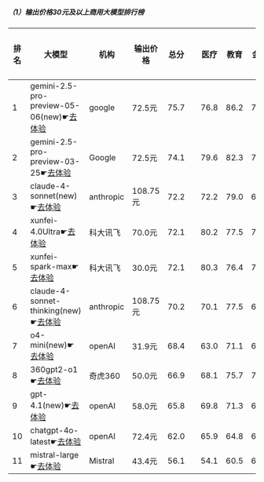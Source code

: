 ##### （1）输出价格30元及以上商用大模型排行榜
|排名|大模型|机构|输出价格|总分| |医疗|教育|金融|法律|行政公务|心理健康|推理与数学计算|语言与指令遵从|
|---|-----|---|-------|---|-|----|---|---|---|------|-------|-----------|------------|
|1|gemini-2.5-pro-preview-05-06(new)☛[去体验](https://nonelinear.com/static/modelcompare.html?type=proprietary)|google|72.5元|75.7| |        76.8|86.2|73.1|53.3|        90.0|56.2|        89.0|80.9|
|2|gemini-2.5-pro-preview-03-25☛[去体验](https://nonelinear.com/static/modelcompare.html?type=proprietary)|Google|72.5元|74.1| |        79.6|82.3|72.3|53.3|        90.0|46.1|        86.7|82.8|
|3|claude-4-sonnet(new)☛[去体验](https://nonelinear.com/static/modelcompare.html?type=proprietary)|anthropic|108.75元|72.2| |        72.2|79.0|69.1|46.7|        90.0|57.5|        75.5|87.7|
|4|xunfei-4.0Ultra☛[去体验](https://nonelinear.com/static/modelcompare.html?type=proprietary)|科大讯飞|70.0元|72.1| |        80.2|77.5|75.2|64.0|        70.1|72.3|        60.0|77.7|
|5|xunfei-spark-max☛[去体验](https://nonelinear.com/static/modelcompare.html?type=proprietary)|科大讯飞|30.0元|72.1| |        80.3|76.4|75.0|65.3|        70.4|71.5|        60.4|77.3|
|6|claude-4-sonnet-thinking(new)☛[去体验](https://nonelinear.com/static/modelcompare.html?type=proprietary)|anthropic|108.75元|70.2| |        70.1|77.5|68.1|46.7|        80.0|53.8|        79.4|86.0|
|7|o4-mini(new)☛[去体验](https://nonelinear.com/static/modelcompare.html?type=proprietary)|openAI|31.9元|68.4| |        63.0|71.1|66.5|36.7|        90.0|45.0|        91.0|83.8|
|8|360gpt2-o1☛[去体验](https://nonelinear.com/static/modelcompare.html?type=proprietary)|奇虎360|50.0元|66.9| |        68.1|75.7|70.2|47.7|        70.4|66.1|        67.3|70.1|
|9|gpt-4.1(new)☛[去体验](https://nonelinear.com/static/modelcompare.html?type=proprietary)|openAI|58.0元|65.8| |        69.8|71.3|66.1|56.7|        60.0|53.8|        69.0|80.0|
|10|chatgpt-4o-latest☛[去体验](https://nonelinear.com/static/modelcompare.html?type=proprietary)|openAI|72.4元|62.0| |        65.9|64.8|64.9|37.0|        57.1|64.5|        63.6|77.8|
|11|mistral-large☛[去体验](https://nonelinear.com/static/modelcompare.html?type=proprietary)|Mistral|43.4元|56.1| |        54.1|60.5|60.9|32.6|        60.2|49.4|        58.4|72.5|
    
